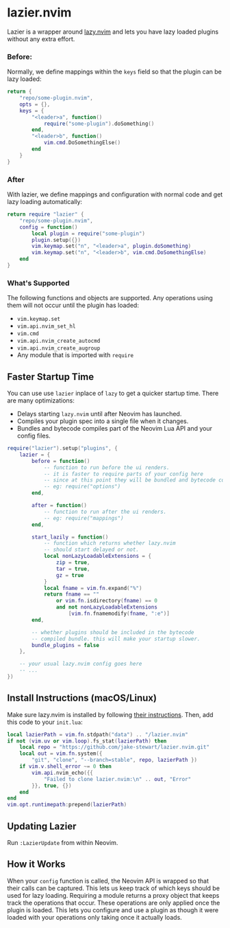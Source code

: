 # lazier.nvim
Lazier is a wrapper around [lazy.nvim](https://lazy.folke.io/) and lets you
have lazy loaded plugins without any extra effort.

### Before:
Normally, we define mappings within the `keys` field so that the plugin can
be lazy loaded:

```lua
return {
    "repo/some-plugin.nvim",
    opts = {},
    keys = {
        "<leader>a", function()
            require("some-plugin").doSomething()
        end,
        "<leader>b", function()
            vim.cmd.DoSomethingElse()
        end
    }
}
```

### After
With lazier, we define mappings and configuration with normal code and get
lazy loading automatically: 

```lua
return require "lazier" {
    "repo/some-plugin.nvim",
    config = function()
        local plugin = require("some-plugin")
        plugin.setup({})
        vim.keymap.set("n", "<leader>a", plugin.doSomething)
        vim.keymap.set("n", "<leader>b", vim.cmd.DoSomethingElse)
    end
}
```

### What's Supported
The following functions and objects are supported. Any operations using them
will not occur until the plugin has loaded:
- `vim.keymap.set`
- `vim.api.nvim_set_hl`
- `vim.cmd`
- `vim.api.nvim_create_autocmd`
- `vim.api.nvim_create_augroup`
- Any module that is imported with `require`

## Faster Startup Time
You can use use `lazier` inplace of `lazy` to get a quicker startup time.
There are many optimizations:
 - Delays starting `lazy.nvim` until after Neovim has launched.
 - Compiles your plugin spec into a single file when it changes.
 - Bundles and bytecode compiles part of the Neovim Lua API and
   your config files.

```lua
require("lazier").setup("plugins", {
    lazier = {
        before = function()
            -- function to run before the ui renders.
            -- it is faster to require parts of your config here
            -- since at this point they will be bundled and bytecode compiled.
            -- eg: require("options")
        end,

        after = function()
            -- function to run after the ui renders.
            -- eg: require("mappings")
        end,

        start_lazily = function()
            -- function which returns whether lazy.nvim
            -- should start delayed or not.
            local nonLazyLoadableExtensions = {
                zip = true,
                tar = true,
                gz = true
            }
            local fname = vim.fn.expand("%")
            return fname == ""
                or vim.fn.isdirectory(fname) == 0
                and not nonLazyLoadableExtensions
                    [vim.fn.fnamemodify(fname, ":e")]
        end,

        -- whether plugins should be included in the bytecode
        -- compiled bundle. this will make your startup slower.
        bundle_plugins = false
    },

    -- your usual lazy.nvim config goes here
    -- ...
})
```


## Install Instructions (macOS/Linux)
Make sure lazy.nvim is installed by following
[their instructions](https://lazy.folke.io/installation).
Then, add this code to your `init.lua`:

```lua
local lazierPath = vim.fn.stdpath("data") .. "/lazier.nvim"
if not (vim.uv or vim.loop).fs_stat(lazierPath) then
    local repo = "https://github.com/jake-stewart/lazier.nvim.git"
    local out = vim.fn.system({
        "git", "clone", "--branch=stable", repo, lazierPath })
    if vim.v.shell_error ~= 0 then
        vim.api.nvim_echo({{
            "Failed to clone lazier.nvim:\n" .. out, "Error"
        }}, true, {})
    end
end
vim.opt.runtimepath:prepend(lazierPath)
```

## Updating Lazier
Run `:LazierUpdate` from within Neovim.

## How it Works
When your `config` function is called, the Neovim API is wrapped so that
their calls can be captured. This lets us keep track of which keys should be
used for lazy loading. Requiring a module returns a proxy object that keeps
track the operations that occur. These operations are only applied once the
plugin is loaded. This lets you configure and use a plugin as though it were
loaded with your operations only taking once it actually loads.

